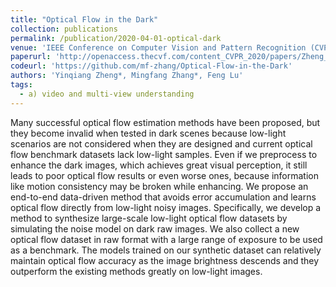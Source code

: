 ```yaml
---
title: "Optical Flow in the Dark"
collection: publications
permalink: /publication/2020-04-01-optical-dark
venue: 'IEEE Conference on Computer Vision and Pattern Recognition (CVPR)'
paperurl: 'http://openaccess.thecvf.com/content_CVPR_2020/papers/Zheng_Optical_Flow_in_the_Dark_CVPR_2020_paper.pdf'
codeurl: 'https://github.com/mf-zhang/Optical-Flow-in-the-Dark'
authors: 'Yinqiang Zheng*, Mingfang Zhang*, Feng Lu'
tags:
  - a) video and multi-view understanding
---
```


Many successful optical flow estimation methods have been proposed, but they become invalid when tested in dark scenes because low-light scenarios are not considered when they are designed and current optical flow benchmark datasets lack low-light samples. Even if we preprocess to enhance the dark images, which achieves great visual perception, it still leads to poor optical flow results or even worse ones, because information like motion consistency may be broken while enhancing. We propose an end-to-end data-driven method that avoids error accumulation and learns optical flow directly from low-light noisy images. Specifically, we develop a method to synthesize large-scale low-light optical flow datasets by simulating the noise model on dark raw images. We also collect a new optical flow dataset in raw format with a large range of exposure to be used as a benchmark. The models trained on our synthetic dataset can relatively maintain optical flow accuracy as the image brightness descends and they outperform the existing methods greatly on low-light images.